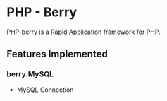 # PHP - Berry 
PHP-berry is a Rapid Application framework for PHP. <br>


## Features Implemented


### berry.MySQL
* MySQL Connection 


